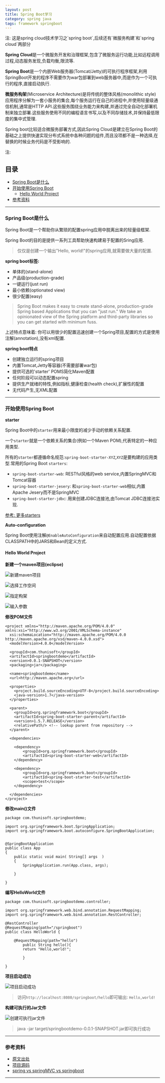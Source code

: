```yaml
---
layout: post
title: Spring Boot学习
category: spring java
tags: framework springboot
---
```


<p style:"color:red">注: 这是spring cloud技术学习之`spring boot`,后续还有`微服务构建`和`spring cloud`两部分</p>

**Spring Cloud**是一个微服务开发和治理框架,包含了微服务运行功能,比如远程调用过程,动态服务发现,负载均衡,限流等.

**Spring Boot**是一个内嵌Web服务器(Tomcat/Jetty)的可执行程序框架,利用SpringBoot开发的程序不需要作为war包部署到web服务器中,而是作为一个可执行的程序,直接启动执行.

**微服务构架**(Microservice Architecture)是将传统的整体风格(monolithic style)应用程序分解为一套小服务的集合,每个服务运行在自己的进程中,并使用轻量级通信机制,通常是HTTP API.这些服务围绕业务能力来构建,并通过完全自动化部署机制来独立部署.这些服务使用不同的编程语言书写,以及不同存储技术,并保持最低限度的集中式管理.

Spring boot比较适合微服务部署方式,因此Spring Cloud是建立在Spring Boot的基础之上提供快速实现分布式系统中各种问题的组件,而且没项都不是一种选择,在替换的时候业务代码是不受影响的. 

<p style:"color:red">注: </p>


## 目录

- [Spring Boot是什么](#1)
- [开始使用Spring Boot](#2)
    - [Hello World Project](#2.1)
- [参考资料](#3)

---

<h3 id="1">Spring Boot是什么</h3>

Spring Boot是一个帮助你从繁琐的配置spring应用中脱离出来的轻量级框架.

Spring Boot的目的是提供一系列工具帮助快速构建易于配置的Sring应用.

> 仅仅是创建一个输出"Hello, world!"的spring应用,就需要做大量的配置.

**spring boot标签:**

- 单体的(stand-alone)
- 产品级(production-grade)
- 一键运行(just run)
- 最小依赖(optionated view)
- 很少配置(easy)

> Spring Boot makes it easy to create stand-alone, production-grade Spring based Applications that you can "just run." We take an opinionated view of the Spring platform and third-party libraries so you can get started with minimum fuss.

上述特点意味着: 你可以用很少的配置迅速创建一个Spring项目,配置的方式是使用注解(annotation),没有xml配置.

**spring boot特点**

- 创建独立运行的spring项目
- 内置Tomcat,Jetty等容器(不需要部署war包)
- 提供可选的'starter' POMS简化Maven配置
- 任何阶段可以动态配置spring
- 提供生产就绪的特性,例如指标,健康检查(health check),扩展性的配置
- 无代码产生,无XML配置

---

<h3 id="2">开始使用Spring Boot</h3>

**starter**

Spring Boot中的`starter`用来最小限度的减少手动的依赖关系配置.

一个`starter`就是一个依赖关系的集合(例如一个Maven POM),代表特定的一种应用类型.

所有的`starter`都遵循命名规范:`spring-boot-starter-XYZ`,`XYZ`是要构建的应用类型.常用的Spring Boot `starters`:

- `spring-boot-starter-web`: RESTful风格的web service,内置SpringMVC和Tomcat容器
- `spring-boot-starter-jesery`: 和`spring-boot-starter-web`相似,内置Apache Jesery而不是SpringMVC
- `spring-boot-starter-jdbc`: 用来创建JDBC连接池,由Tomcat JDBC连接池实现.

[参考: 更多starters](https://docs.spring.io/spring-boot/docs/current/reference/htmlsingle/#using-boot-starter)

**Auto-configuration**

Spring Boot使用注解`@EnableAutoConfiguration`来自动配置应用.自动配置依据CLASSPATH中的JARS和Bean的定义方式.

<h4 id="2.1">Hello World Project</h4>

**新建一个maven项目(eclipse)**

![新建maven项目](../image/new-maven-project.png)

![选择工作空间](../image/set-workspace.png)

![指定构架](../image/select-archetype.png)

![输入参数](../image/specify-parameter.png)

**修改POM文件**

    <project xmlns="http://maven.apache.org/POM/4.0.0" xmlns:xsi="http://www.w3.org/2001/XMLSchema-instance"
      xsi:schemaLocation="http://maven.apache.org/POM/4.0.0 http://maven.apache.org/xsd/maven-4.0.0.xsd">
      <modelVersion>4.0.0</modelVersion>

      <groupId>com.thunisoft</groupId>
      <artifactId>springbootdemo</artifactId>
      <version>0.0.1-SNAPSHOT</version>
      <packaging>jar</packaging>

      <name>springbootdemo</name>
      <url>http://maven.apache.org</url>

      <properties>
        <project.build.sourceEncoding>UTF-8</project.build.sourceEncoding>
        <java-version>1.7</java-version>
      </properties>
      
      <parent>
        <groupId>org.springframework.boot</groupId>
        <artifactId>spring-boot-starter-parent</artifactId>
        <version>1.5.7.RELEASE</version>
        <relativePath/> <!-- lookup parent from repository -->
      </parent>

      <dependencies>
      
        <dependency>
            <groupId>org.springframework.boot</groupId>
            <artifactId>spring-boot-starter-web</artifactId>
        </dependency>
      
        <dependency>
            <groupId>org.springframework.boot</groupId>
            <artifactId>spring-boot-starter-test</artifactId>
            <scope>test</scope>
        </dependency>
        
      </dependencies>
    </project>


**修改main()文件**

    package com.thunisoft.springbootdemo;

    import org.springframework.boot.SpringApplication;
    import org.springframework.boot.autoconfigure.SpringBootApplication;


    @SpringBootApplication
    public class App 
    {
        public static void main( String[] args  )
        {
            SpringApplication.run(App.class, args);
        
        }

    }

**编写HelloWorld文件**

    package com.thunisoft.springbootdemo.controller;

    import org.springframework.web.bind.annotation.RequestMapping;
    import org.springframework.web.bind.annotation.RestController;

    @RestController
    @RequestMapping(path="/springboot")
    public class HelloWorld {
        
        @RequestMapping(path="hello")
            public String hello(){
            return "Hello,world!";
        
            }

    }

**项目启动成功**

![项目启动成功](../image/startup-success.png)

> 访问`http://localhost:8080/springboot/hello`即可输出: `Hello,world!`

**构建可执行的Jar文件**

![创建可执行jar文件](../image/create-jar.png)

> java -jar target/springbootdemo-0.0.1-SNAPSHOT.jar即可执行成功

---

<h3 id="3">参考资料</h3>

- [原文出处](https://www.ibm.com/developerworks/library/j-spring-boot-basics-perry/)
- [项目源码](http://gitlab.thunisoft.com/ZHSPDCSJ/spring-boot-practice)
- [spring vs springMVC vs springboot](https://dzone.com/articles/spring-boot-vs-spring-mvc-vs-spring-how-do-they-compare)

---
